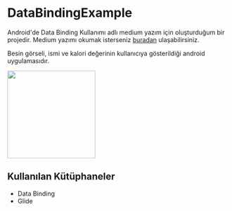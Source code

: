 # DataBindingExample

Android'de Data Binding Kullanımı adlı medium yazım için oluşturduğum bir projedir. Medium yazımı okumak isterseniz
[buradan](https://cetinkayaelif.medium.com/androidde-data-binding-kullanimi-91cb26eb77af) ulaşabilirsiniz.

Besin görseli, ismi ve kalori değerinin kullanıcıya gösterildiği android uygulamasıdır.

<img src = "https://user-images.githubusercontent.com/57728209/152742488-94f3df0b-bf5b-4f0e-87e9-ba6a441aad20.png" width = "200" /> 

## Kullanılan Kütüphaneler
- Data Binding
- Glide
